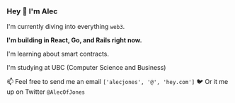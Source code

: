 ### Hey 👋 I'm Alec

I'm currently diving into everything `web3`. 

**I'm building in React, Go, and Rails right now.**

I'm learning about smart contracts. 

I'm studying at UBC (Computer Science and Business)

📫 Feel free to send me an email `['alecjones', '@', 'hey.com']` 
🐦 Or it me up on Twitter `@AlecOfJones`
